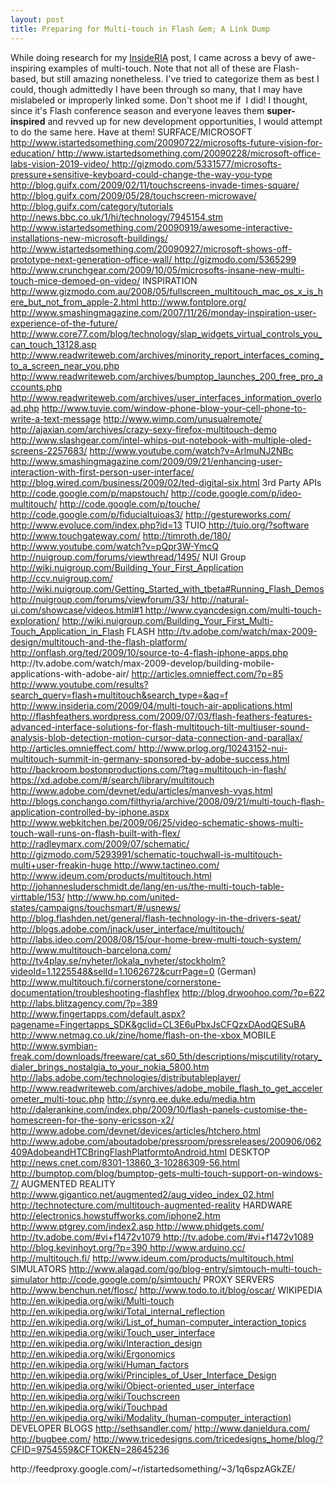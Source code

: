 ```yaml
---
layout: post
title: Preparing for Multi-touch in Flash &em; A Link Dump
---
```


<p>While doing research for my <a title="InsideRIA: Preparing for Multi-touch in Flash - A Primer" href="http://www.insideria.com/2009/10/getting-started-with-multitouc.html">InsideRIA</a> post, I came across a bevy of awe-inspiring examples of multi-touch. Note that not all of these are Flash-based, but still amazing nonetheless. I've tried to categorize them as best I could, though admittedly I have been through so many, that I may have mislabeled or improperly linked some. Don't shoot me if &nbsp;I did!<!--more--> I thought, since it's Flash conference season and everyone leaves them <strong>super-inspired</strong> and revved up for new&nbsp;development&nbsp;opportunities, I would attempt to do the same here. Have at them!  SURFACE/MICROSOFT <span style="background-color: #ffffff;"><a href="http://www.istartedsomething.com/20090722/microsofts-future-vision-for-education/">http://www.istartedsomething.com/20090722/microsofts-future-vision-for-education/ </a><a href="http://www.istartedsomething.com/20090228/microsoft-office-labs-vision-2019-video/">http://www.istartedsomething.com/20090228/microsoft-office-labs-vision-2019-video/ </a><a href="http://gizmodo.com/5331577/microsofts-pressure+sensitive-keyboard-could-change-the-way-you-type">http://gizmodo.com/5331577/microsofts-pressure+sensitive-keyboard-could-change-the-way-you-type </a><a href="http://blog.guifx.com/2009/02/11/touchscreens-invade-times-square/">http://blog.guifx.com/2009/02/11/touchscreens-invade-times-square/ </a><a href="http://blog.guifx.com/2009/05/28/touchscreen-microwave/">http://blog.guifx.com/2009/05/28/touchscreen-microwave/ </a><a href="http://blog.guifx.com/category/uiology/">http://blog.guifx.com/category/tutorials </a><a href="http://news.bbc.co.uk/1/hi/technology/7945154.stm">http://news.bbc.co.uk/1/hi/technology/7945154.stm</a> <a href="http://www.istartedsomething.com/20090919/awesome-interactive-installations-new-microsoft-buildings/">http://www.istartedsomething.com/20090919/awesome-interactive-installations-new-microsoft-buildings/</a> <a href="http://www.istartedsomething.com/20090927/microsoft-shows-off-prototype-next-generation-office-wall/">http://www.istartedsomething.com/20090927/microsoft-shows-off-prototype-next-generation-office-wall/ </a></span><a href="http://gizmodo.com/5365299">http://gizmodo.com/5365299</a> <a href="http://www.crunchgear.com/2009/10/05/microsofts-insane-new-multi-touch-mice-demoed-on-video/">http://www.crunchgear.com/2009/10/05/microsofts-insane-new-multi-touch-mice-demoed-on-video/</a> <span style="background-color: #ffffff;"><a href="http://www.xbox.com/en-US/live/projectnatal/"></a> </span> INSPIRATION<a href="http://gizmodo.com/5293991/schematic-touchwall-is-multitouch-multi+user-freakin-huge"> </a><a href="http://www.gizmodo.com.au/2008/05/fullscreen_multitouch_mac_os_x_is_here_but_not_from_apple-2.html">http://www.gizmodo.com.au/2008/05/fullscreen_multitouch_mac_os_x_is_here_but_not_from_apple-2.html </a><a href="http://www.fontplore.org/">http://www.fontplore.org/</a><a href="http://www.fontplore.org/"> http://www.smashingmagazine.com/2007/11/26/monday-inspiration-user-experience-of-the-future/ </a><a href="http://www.readwriteweb.com/archives/minority_report_interfaces_coming_to_a_screen_near_you.php">http://www.core77.com/blog/technology/slap_widgets_virtual_controls_you_can_touch_13128.asp</a> <a href="http://www.readwriteweb.com/archives/minority_report_interfaces_coming_to_a_screen_near_you.php">http://www.readwriteweb.com/archives/minority_report_interfaces_coming_to_a_screen_near_you.php</a> <a href="http://www.readwriteweb.com/archives/bumptop_launches_200_free_pro_accounts.php">http://www.readwriteweb.com/archives/bumptop_launches_200_free_pro_accounts.php</a> <a href="http://www.readwriteweb.com/archives/user_interfaces_information_overload.php">http://www.readwriteweb.com/archives/user_interfaces_information_overload.php</a> <a href="http://www.tuvie.com/window-phone-blow-your-cell-phone-to-write-a-text-message"> http://www.tuvie.com/window-phone-blow-your-cell-phone-to-write-a-text-message</a> <a href="http://www.wimp.com/unusualremote/">http://www.wimp.com/unusualremote/</a><a href="http://ajaxian.com/archives/crazy-sexy-firefox-multitouch-demo"> http://ajaxian.com/archives/crazy-sexy-firefox-multitouch-demo </a><a href="http://www.slashgear.com/intel-whips-out-notebook-with-multiple-oled-screens-2257683/">http://www.slashgear.com/intel-whips-out-notebook-with-multiple-oled-screens-2257683/</a> <a href="http://www.youtube.com/watch?v=ArlmuNJ2NBc">http://www.youtube.com/watch?v=ArlmuNJ2NBc</a> <a href="http://www.smashingmagazine.com/2009/09/21/enhancing-user-interaction-with-first-person-user-interface/">http://www.smashingmagazine.com/2009/09/21/enhancing-user-interaction-with-first-person-user-interface/</a> <a href="http://blog.wired.com/business/2009/02/ted-digital-six.html">http://blog.wired.com/business/2009/02/ted-digital-six.html</a> <cite></cite> 3rd Party APIs <a href="http://code.google.com/p/mapstouch/">http://code.google.com/p/mapstouch/</a> <a href="http://code.google.com/p/ideo-multitouch/">http://code.google.com/p/ideo-multitouch/</a> <a href="http://code.google.com/p/touche/">http://code.google.com/p/touche/</a> <a href="http://code.google.com/p/fiducialtuioas3/">http://code.google.com/p/fiducialtuioas3/</a> <a href="http://gestureworks.com/">http://gestureworks.com/</a> <a href="http://www.evoluce.com/index.php?id=13">http://www.evoluce.com/index.php?id=13</a> TUIO<a href="http://www.fingertapps.com/default.aspx?pagename=Fingertapps_SDK&amp;gclid=CL3E6uPbxJsCFQzxDAodQESuBA"> </a> <a href="http://tuio.org/?software">http://tuio.org/?software</a> <a href="http://www.touchgateway.com/">http://www.touchgateway.com/</a> <a href="http://timroth.de/180/">http://timroth.de/180/</a> <a href="http://www.youtube.com/watch?v=pQpr3W-YmcQ">http://www.youtube.com/watch?v=pQpr3W-YmcQ</a> <a href="http://nuigroup.com/forums/viewthread/1495/">http://nuigroup.com/forums/viewthread/1495/</a><a title="http://www.netmag.co.uk/zine/home/flash-on-the-xbox" href="http://www.netmag.co.uk/zine/home/flash-on-the-xbox"></a> NUI Group<a href="http://wiki.nuigroup.com/Building_Your_First_Application"> http://wiki.nuigroup.com/Building_Your_First_Application </a><span style="color: #0000ee;"><a href="http://ccv.nuigroup.com/">http://ccv.nuigroup.com/</a></span><span style="color: #0000ee;"> <a href="http://wiki.nuigroup.com/Getting_Started_with_tbeta#Running_Flash_Demos">http://wiki.nuigroup.com/Getting_Started_with_tbeta#Running_Flash_Demos</a> <span style="color: #000000;"><a href="http://nuigroup.com/forums/viewforum/33/">http://nuigroup.com/forums/viewforum/33/ </a><a href="http://natural-ui.com/showcase/videos.html#1">http://natural-ui.com/showcase/videos.html#1</a></span></span><a href="http://natural-ui.com/showcase/videos.html#1"> </a><a href="http://www.cyancdesign.com/multi-touch-exploration/">http://www.cyancdesign.com/multi-touch-exploration/</a> <a href="http://wiki.nuigroup.com/Building_Your_First_Multi-Touch_Application_in_Flash">http://wiki.nuigroup.com/Building_Your_First_Multi-Touch_Application_in_Flash</a> FLASH <a href="http://tv.adobe.com/watch/max-2009-design/multitouch-and-the-flash-platform/">http://tv.adobe.com/watch/max-2009-design/multitouch-and-the-flash-platform/</a> <a href="http://onflash.org/ted/2009/10/source-to-4-flash-iphone-apps.php">http://onflash.org/ted/2009/10/source-to-4-flash-iphone-apps.php</a> http://tv.adobe.com/watch/max-2009-develop/building-mobile-applications-with-adobe-air/ <a href="http://articles.omnieffect.com/?p=85">http://articles.omnieffect.com/?p=85</a> <a href="http://www.youtube.com/results?search_query=flash+multitouch&amp;search_type=&amp;aq=f">http://www.youtube.com/results?search_query=flash+multitouch&amp;search_type=&amp;aq=f</a> <a href="http://www.insideria.com/2009/04/multi-touch-air-applications.html">http://www.insideria.com/2009/04/multi-touch-air-applications.html </a><a href="http://flashfeathers.wordpress.com/2009/07/03/flash-feathers-features-advanced-interface-solutions-for-flash-multitouch-tilt-multiuser-sound-analysis-blob-detection-motion-cursor-data-connection-and-parallax/">http://flashfeathers.wordpress.com/2009/07/03/flash-feathers-features-advanced-interface-solutions-for-flash-multitouch-tilt-multiuser-sound-analysis-blob-detection-motion-cursor-data-connection-and-parallax/</a> <a href="http://articles.omnieffect.com/">http://articles.omnieffect.com/ </a><a href="http://www.prlog.org/10243152-nui-multitouch-summit-in-germany-sponsored-by-adobe-success.html">http://www.prlog.org/10243152-nui-multitouch-summit-in-germany-sponsored-by-adobe-success.html</a> <a href="http://backroom.bostonproductions.com/?tag=multitouch-in-flash/">http://backroom.bostonproductions.com/?tag=multitouch-in-flash/</a><a href="https://xd.adobe.com/#/featured/article/132"> </a><a href="https://xd.adobe.com/#/search/library/multitouch">https://xd.adobe.com/#/search/library/multitouch</a> <a href="http://www.adobe.com/devnet/edu/articles/manvesh-vyas.html">http://www.adobe.com/devnet/edu/articles/manvesh-vyas.html</a> <a href="http://blogs.conchango.com/filthyria/archive/2008/09/21/multi-touch-flash-application-controlled-by-iphone.aspx">http://blogs.conchango.com/filthyria/archive/2008/09/21/multi-touch-flash-application-controlled-by-iphone.aspx </a><a href="http://www.webkitchen.be/2009/06/25/video-schematic-shows-multi-touch-wall-runs-on-flash-built-with-flex/">http://www.webkitchen.be/2009/06/25/video-schematic-shows-multi-touch-wall-runs-on-flash-built-with-flex/ </a><a href="http://radleymarx.com/2009/07/schematic/">http://radleymarx.com/2009/07/schematic/</a> <a href="http://gizmodo.com/5293991/schematic-touchwall-is-multitouch-multi+user-freakin-huge">http://gizmodo.com/5293991/schematic-touchwall-is-multitouch-multi+user-freakin-huge</a><a href="http://www.tactineo.com/"> http://www.tactineo.com/</a> <a href="http://www.ideum.com/products/multitouch.html">http://www.ideum.com/products/multitouch.html</a> <a href="http://johannesluderschmidt.de/lang/en-us/the-multi-touch-table-virttable/153/">http://johannesluderschmidt.de/lang/en-us/the-multi-touch-table-virttable/153/</a> <a href="http://www.hp.com/united-states/campaigns/touchsmart/#/usnews/">http://www.hp.com/united-states/campaigns/touchsmart/#/usnews/</a> <a href="http://blog.flashden.net/general/flash-technology-in-the-drivers-seat/">http://blog.flashden.net/general/flash-technology-in-the-drivers-seat/</a> <a href="http://blogs.adobe.com/jnack/user_interface/multitouch/">http://blogs.adobe.com/jnack/user_interface/multitouch/</a> <a href="http://labs.ideo.com/2008/08/15/our-home-brew-multi-touch-system/">http://labs.ideo.com/2008/08/15/our-home-brew-multi-touch-system/</a> <a href="http://www.multitouch-barcelona.com/">http://www.multitouch-barcelona.com/</a><a href="http://tv4play.se/nyheter/lokala_nyheter/stockholm?videoId=1.1225548&amp;selId=1.1062672&amp;currPage=0"> http://tv4play.se/nyheter/lokala_nyheter/stockholm?videoId=1.1225548&amp;selId=1.1062672&amp;currPage=0</a> (German) <a href="http://www.multitouch.fi/cornerstone/cornerstone-documentation/troubleshooting-flashflex">http://www.multitouch.fi/cornerstone/cornerstone-documentation/troubleshooting-flashflex</a> <a href="http://blog.drwoohoo.com/?p=622">http://blog.drwoohoo.com/?p=622</a> <a href="http://labs.blitzagency.com/?p=389">http://labs.blitzagency.com/?p=389</a> <a href="http://www.fingertapps.com/default.aspx?pagename=Fingertapps_SDK&amp;gclid=CL3E6uPbxJsCFQzxDAodQESuBA">http://www.fingertapps.com/default.aspx?pagename=Fingertapps_SDK&amp;gclid=CL3E6uPbxJsCFQzxDAodQESuBA</a> <span style="background-color: #ffffff;"><a href="http://www.netmag.co.uk/zine/home/flash-on-the-xbox%20">http://www.netmag.co.uk/zine/home/flash-on-the-xbox </a></span> <a href="http://backroom.bostonproductions.com/?tag=multitouch-in-flash/"> </a> MOBILE <a href="http://www.symbian-freak.com/downloads/freeware/cat_s60_5th/descriptions/miscutility/rotary_dialer_brings_nostalgia_to_your_nokia_5800.htm">http://www.symbian-freak.com/downloads/freeware/cat_s60_5th/descriptions/miscutility/rotary_dialer_brings_nostalgia_to_your_nokia_5800.htm</a> <a href="http://labs.adobe.com/technologies/distributableplayer/">http://labs.adobe.com/technologies/distributableplayer/ </a><a href="http://www.readwriteweb.com/archives/adobe_mobile_flash_to_get_accelerometer_multi-touc.php">http://www.readwriteweb.com/archives/adobe_mobile_flash_to_get_accelerometer_multi-touc.php</a> <a href="http://synrg.ee.duke.edu/media.htm">http://synrg.ee.duke.edu/media.htm</a> <a href="http://dalerankine.com/index.php/2009/10/flash-panels-customise-the-homescreen-for-the-sony-ericsson-x2/">http://dalerankine.com/index.php/2009/10/flash-panels-customise-the-homescreen-for-the-sony-ericsson-x2/</a> <a href="http://www.adobe.com/devnet/devices/articles/htchero.html">http://www.adobe.com/devnet/devices/articles/htchero.html</a> <a href="http://www.adobe.com/aboutadobe/pressroom/pressreleases/200906/062409AdobeandHTCBringFlashPlatformtoAndroid.html">http://www.adobe.com/aboutadobe/pressroom/pressreleases/200906/062409AdobeandHTCBringFlashPlatformtoAndroid.html</a> DESKTOP <a href="http://news.cnet.com/8301-13860_3-10286309-56.html">http://news.cnet.com/8301-13860_3-10286309-56.html</a> <a href="http://bumptop.com/blog/bumptop-gets-multi-touch-support-on-windows-7/">http://bumptop.com/blog/bumptop-gets-multi-touch-support-on-windows-7/</a> AUGMENTED REALITY <a href="http://www.gigantico.net/augmented2/aug_video_index_02.html">http://www.gigantico.net/augmented2/aug_video_index_02.html </a><span style="background-color: #ffffff;"><a href="http://technotecture.com/multitouch-augmented-reality">http://technotecture.com/multitouch-augmented-reality</a></span> HARDWARE<a id="ze5k" title="http://www.ptgrey.com/index2.asp" href="http://www.ptgrey.com/index2.asp"> http://electronics.howstuffworks.com/iphone2.htm http://www.ptgrey.com/index2.asp</a><a href="http://www.phidgets.com/"> http://www.phidgets.com/</a><a href="http://tv.adobe.com/#vi+f1472v1079"> http://tv.adobe.com/#vi+f1472v1079</a><a href="http://tv.adobe.com/#vi+f1472v1089"> http://tv.adobe.com/#vi+f1472v1089</a><a href="http://blog.kevinhoyt.org/?p=390"> http://blog.kevinhoyt.org/?p=390</a><span style="background-color: #ffffff;"><a title="Arduino" href="http://www.arduino.cc/"> http://www.arduino.cc/</a> <a href="http://multitouch.fi/">http://multitouch.fi/</a> <a href="http://www.ideum.com/products/multitouch.html">http://www.ideum.com/products/multitouch.html</a></span><span style="background-color: #ffffff;"><a href="http://www.techcrunch.com/2009/09/30/bumptop-goes-multi-touch-um-awesome/"></a></span> <span style="background-color: #ffffff;">SIMULATORS </span><a href="http://code.google.com/p/simtouch/">http://www.alagad.com/go/blog-entry/simtouch-multi-touch-simulator http://code.google.com/p/simtouch/</a><span style="background-color: #ffffff;"> </span> PROXY SERVERS <a href="http://www.benchun.net/flosc/">http://www.benchun.net/flosc/</a> <a href="http://www.todo.to.it/blog/oscar/">http://www.todo.to.it/blog/oscar/</a> <span style="background-color: #ffffff;"> WIKIPEDIA <a href="http://en.wikipedia.org/wiki/Multi-touch">http://en.wikipedia.org/wiki/Multi-touch</a> <a href="http://en.wikipedia.org/wiki/Total_internal_reflection">http://en.wikipedia.org/wiki/Total_internal_reflection</a> <a href="http://en.wikipedia.org/wiki/List_of_human-computer_interaction_topics">http://en.wikipedia.org/wiki/List_of_human-computer_interaction_topics</a></span> <a href="http://en.wikipedia.org/wiki/Touch_user_interface">http://en.wikipedia.org/wiki/Touch_user_interface</a> <a href="http://en.wikipedia.org/wiki/Interaction_design">http://en.wikipedia.org/wiki/Interaction_design</a> <a href="http://en.wikipedia.org/wiki/Ergonomics">http://en.wikipedia.org/wiki/Ergonomics</a> <a href="http://en.wikipedia.org/wiki/Human_factors">http://en.wikipedia.org/wiki/Human_factors</a> <a href="http://en.wikipedia.org/wiki/Principles_of_User_Interface_Design">http://en.wikipedia.org/wiki/Principles_of_User_Interface_Design</a> <a href="http://en.wikipedia.org/wiki/Object-oriented_user_interface">http://en.wikipedia.org/wiki/Object-oriented_user_interface</a> <a href="http://en.wikipedia.org/wiki/Touchscreen">http://en.wikipedia.org/wiki/Touchscreen</a> <a href="http://en.wikipedia.org/wiki/Touchpad">http://en.wikipedia.org/wiki/Touchpad</a> <a href="http://en.wikipedia.org/wiki/Modality_(human-computer_interaction)">http://en.wikipedia.org/wiki/Modality_(human-computer_interaction)</a> DEVELOPER BLOGS <a href="http://sethsandler.com/">http://sethsandler.com/</a> <a href="http://www.danieldura.com/">http://www.danieldura.com/</a> <a href="http://bugbee.com/">http://bugbee.com/</a> <a href="http://www.tricedesigns.com/tricedesigns_home/blog/?CFID=9754559&amp;CFTOKEN=28645236">http://www.tricedesigns.com/tricedesigns_home/blog/?CFID=9754559&amp;CFTOKEN=28645236</a></p>
<div id="_mcePaste">http://feedproxy.google.com/~r/istartedsomething/~3/1q6spzAGkZE/</div>